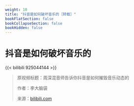 ```yaml
---
weight: 10
title: "抖音是如何破坏音乐的［转载］"
bookFlatSection: false
bookCollapseSection: false
bookHidden: false
---
```


# 抖音是如何破坏音乐的

{{< bilibili 925044144 >}}

>原视频标题：周深混音师告诉你抖音是如何摧毁音乐动态的
>
>作者：李大脑袋
>
>来源：[bilibili.com](https://www.bilibili.com/video/BV1ET4y157vU?share_source=copy_web)